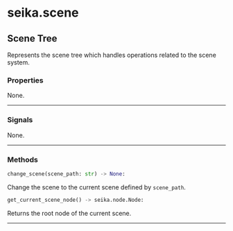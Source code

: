 # seika.scene

## Scene Tree

Represents the scene tree which handles operations related to the scene system.

### Properties

None.

---

### Signals

None.

---

### Methods

```python
change_scene(scene_path: str) -> None:
```

Change the scene to the current scene defined by `scene_path`.

```python
get_current_scene_node() -> seika.node.Node:
```

Returns the root node of the current scene.

---